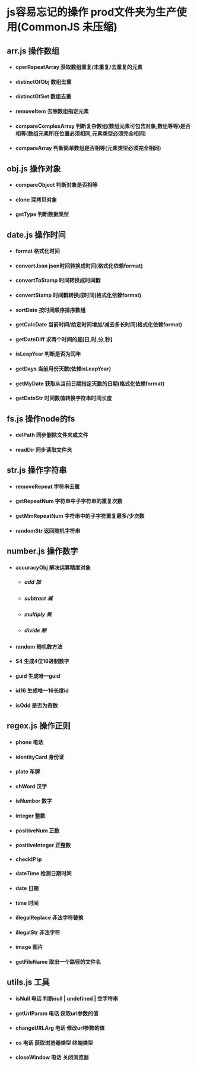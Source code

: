 # js容易忘记的操作 prod文件夹为生产使用(CommonJS 未压缩)

## arr.js 操作数组
* #### operRepeatArray 获取数组重复/未重复/去重复的元素
* #### distinctOfObj 数组去重
* #### distinctOfSet 数组去重
* #### removeItem 去除数组指定元素
* #### compareComplexArray 判断复杂数组(数组元素可包含对象,数组等等)是否相等(数组元素所在位置必须相同,元素类型必须完全相同)
* #### compareArray 判断简单数组是否相等(元素类型必须完全相同)

## obj.js 操作对象
* #### compareObject 判断对象是否相等
* #### clone 深拷贝对象
* #### getType 判断数据类型

## date.js 操作时间
* #### format 格式化时间
* #### convertJson json时间转换成时间(格式化依赖format)
* #### convertToStamp 时间转换成时间戳
* #### convertStamp 时间戳转换成时间(格式化依赖format)
* #### sortDate 按时间顺序排序数组
* #### getCalcDate 当前时间/给定时间增加/减去多长时间(格式化依赖format)
* #### getDateDiff 求两个时间的差[日,时,分,秒]
* #### isLeapYear 判断是否为闰年
* #### getDays 当前月份天数(依赖isLeapYear)
* #### getMyDate 获取从当前日期指定天数的日期(格式化依赖format)
* #### getDateStr 时间数值转换字符串时间长度

## fs.js 操作node的fs
* #### delPath 同步删除文件夹或文件
* #### readDir 同步读取文件夹

## str.js 操作字符串
* #### removeRepeat 字符串去重
* #### getRepeatNum 字符串中子字符串的重复次数
* #### getMmRepeatNum 字符串中的子字符重复最多/少次数
* #### randomStr 返回随机字符串

## number.js 操作数字
* #### accuracyObj 解决运算精度对象
  * ##### add 加
  * ##### subtract 减
  * ##### multiply 乘
  * ##### divide 除
* #### random 随机数方法
* #### S4 生成4位16进制数字
* #### guid 生成唯一guid
* #### id16 生成唯一16长度id
* #### isOdd 是否为奇数

## regex.js 操作正则
* #### phone 电话
* #### identityCard 身份证
* #### plate 车牌
* #### chWord 汉字
* #### isNumber 数字
* #### integer 整数
* #### positiveNum 正数
* #### positiveInteger 正整数
* #### checkIP ip
* #### dateTime 检测日期时间
* #### date 日期
* #### time 时间
* #### illegalReplace 非法字符替换
* #### illegalStr 非法字符
* #### image 图片
* #### getFileName 取出一个路径的文件名

## utils.js 工具
* #### isNull 电话 判断null | undefined | 空字符串
* #### getUrlParam 电话 获取url参数的值
* #### changeURLArg 电话 修改url参数的值
* #### os 电话 获取浏览器类型 终端类型
* #### closeWindow 电话 关闭浏览器
  